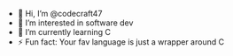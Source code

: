 - 👋 Hi, I’m @codecraft47
- 👀 I’m interested in software dev
- 🌱 I’m currently learning C
- ⚡ Fun fact: Your fav language is just a wrapper around C

<!---
codecraft47/codecraft47 is a ✨ special ✨ repository because its `README.md` (this file) appears on your GitHub profile.
You can click the Preview link to take a look at your changes.
--->
